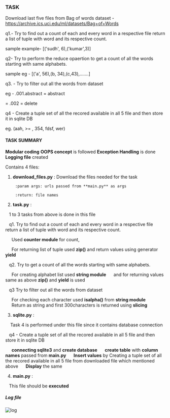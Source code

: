
### TASK

Download last five files from Bag of words dataset - https://archive.ics.uci.edu/ml/datasets/Bag+of+Words

q1.- Try to find out a count of each and every word in a respective file return a list of tuple with word and its respective count.

sample example- [('sudh', 6),('kumar',3)]

q2- Try to perform the reduce opaertion to get a count of all the words starting with same alphabets.

sample eg - [('a', 56),(b, 34),(c,43),.......]

q3. - Try to filter out all the words from dataset

eg - .001.abstract = abstract

= .002 = delete

q4 - Create a tuple set of all the recored available in all 5 file and then store it in sqlite DB

eg. (aah, >= , 354, fdsf, wer)

#### TASK SUMMARY

**Modular coding**
**OOPS concept** is followed
**Exception Handling** is done
**Logging file** created

Contains 4 files:

1. **download_files.py** : 
        Download the files needed for the task
        
        :param args: urls passed from **main.py** as args
        
        :return: file names

2. **task.py** :

&nbsp;&nbsp;&nbsp;1 to 3 tasks from above is done in this file

&nbsp;&nbsp;&nbsp;q1. Try to find out a count of each and every word in a respective file return a list of tuple with word and its respective count.

&nbsp;&nbsp;&nbsp;&nbsp;&nbsp;Used **counter module** for count, 
              
&nbsp;&nbsp;&nbsp;&nbsp;&nbsp;For returning list of tuple used **zip()** and return values using generator **yield**
              
&nbsp;&nbsp;&nbsp;q2. Try to get a count of all the words starting with same alphabets.

&nbsp;&nbsp;&nbsp;&nbsp;&nbsp;For creating alphabet list used **string module**
&nbsp;&nbsp;&nbsp;&nbsp;&nbsp;and for returning values same as above **zip()** and **yield** is used

&nbsp;&nbsp;&nbsp;q3 Try to filter out all the words from dataset

&nbsp;&nbsp;&nbsp;&nbsp;&nbsp;For checking each character used **isalpha()** from **string module**
&nbsp;&nbsp;&nbsp;&nbsp;&nbsp;Return as string and first 300characters is returned using **slicing**

3. **sqlite.py** :


&nbsp;&nbsp;&nbsp; Task 4 is performed under this file since it contains database connection

&nbsp;&nbsp;&nbsp;q4 - Create a tuple set of all the recored available in all 5 file and then store it in sqlite DB

&nbsp;&nbsp;&nbsp;&nbsp;&nbsp;**connecting sqlite3** and **create database**
&nbsp;&nbsp;&nbsp;&nbsp;&nbsp;**create table** with **column names** passed from **main.py**
&nbsp;&nbsp;&nbsp;&nbsp;&nbsp;**Insert values** by Creating a tuple set of all the recored available in all 5 file from downloaded file which mentioned above
&nbsp;&nbsp;&nbsp;&nbsp;&nbsp;**Display** the same

4. **main.py** :

&nbsp;&nbsp;&nbsp;This file should be **executed**

##### Log file

![log](https://user-images.githubusercontent.com/86779388/155570452-190afdb1-a042-4e9b-ae92-34a5c5ce7c16.jpg)
